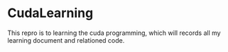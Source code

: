 # CudaLearning
This repro is to learning the cuda programming, which will
records all my learning document and relationed code.
